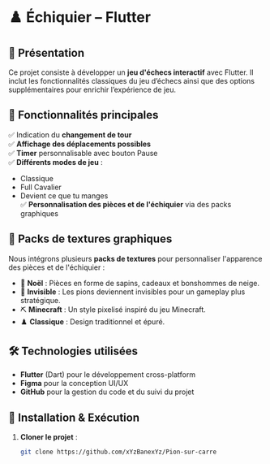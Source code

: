 # ♟️ Échiquier – Flutter

## 📌 Présentation
Ce projet consiste à développer un **jeu d'échecs interactif** avec Flutter. Il inclut les fonctionnalités classiques du jeu d’échecs ainsi que des options supplémentaires pour enrichir l’expérience de jeu.

## 🚀 Fonctionnalités principales
✅ Indication du **changement de tour**  
✅ **Affichage des déplacements possibles**  
✅ **Timer** personnalisable avec bouton Pause  
✅ **Différents modes de jeu** :
  - Classique  
  - Full Cavalier  
  - Devient ce que tu manges  
✅ **Personnalisation des pièces et de l'échiquier** via des packs graphiques  

## 🎨 Packs de textures graphiques
Nous intégrons plusieurs **packs de textures** pour personnaliser l'apparence des pièces et de l'échiquier :

- 🎄 **Noël** : Pièces en forme de sapins, cadeaux et bonshommes de neige.  
- 👻 **Invisible** : Les pions deviennent invisibles pour un gameplay plus stratégique.  
- ⛏️ **Minecraft** : Un style pixelisé inspiré du jeu Minecraft.  
- ♟️ **Classique** : Design traditionnel et épuré.  

## 🛠️ Technologies utilisées
- **Flutter** (Dart) pour le développement cross-platform  
- **Figma** pour la conception UI/UX  
- **GitHub** pour la gestion du code et du suivi du projet  

## 📂 Installation & Exécution
1. **Cloner le projet** :
   ```sh
   git clone https://github.com/xYzBanexYz/Pion-sur-carre
